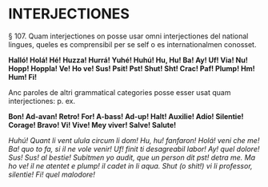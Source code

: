 # INTERJECTIONES

§ 107. Quam interjectiones on posse usar omni interjectiones del national lingues, queles es comprensibil per se self o es internationalmen conosset.

**Halló! Holá! Hé! Huzza! Hurrá! Yuhé! Huhú! Hu, Hu! Ba! Ay! Uf! Via! Nu! Hopp! Hoppla! Ve! Ho ve! Sus! Psit! Pst! Shut! Sht! Crac! Paf! Plump! Hm! Hum! Fi!**

Anc paroles de altri grammatical categories posse esser usat quam interjectiones: p. ex.

**Bon! Ad-avan! Retro! For! A-bass! Ad-up! Halt! Auxilie! Adío! Silentie! Corage! Bravo! Vi! Vive! Mey viver! Salve! Salute!**

_Huhú! Quant li vent ulula circum li dom! Hu, hu! fanfaron! Holá! veni che me! Ba! quo to fa, si il ne vole venir! Uf! finit ti desagreabil labor! Ay! quel dolore! Sus! Sus! al bestie! Subitmen yo audit, que un person dit pst! detra me. Ma ho ve! il ne atentet e plump! il cadet in li aqua. Shut (o shit!) vi li professor, silentie! Fi! quel malodore!_

